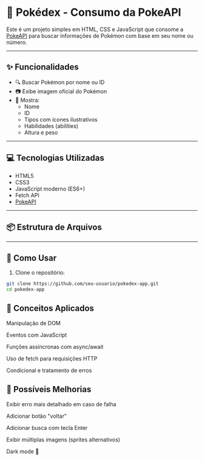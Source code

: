 # 📘 Pokédex - Consumo da PokeAPI

Este é um projeto simples em HTML, CSS e JavaScript que consome a [PokeAPI](https://pokeapi.co) para buscar informações de Pokémon com base em seu nome ou número.

---

## ✨ Funcionalidades

- 🔍 Buscar Pokémon por nome ou ID
- 📷 Exibe imagem oficial do Pokémon
- 🧾 Mostra:
  - Nome
  - ID
  - Tipos com ícones ilustrativos
  - Habilidades (abilities)
  - Altura e peso

---

## 💻 Tecnologias Utilizadas

- HTML5
- CSS3
- JavaScript moderno (ES6+)
- Fetch API
- [PokeAPI](https://pokeapi.co)

---

## 📦 Estrutura de Arquivos


---

## 🚀 Como Usar

1. Clone o repositório:

```bash
git clone https://github.com/seu-usuario/pokedex-app.git
cd pokedex-app
```

## 🧠 Conceitos Aplicados
Manipulação de DOM

Eventos com JavaScript

Funções assíncronas com async/await

Uso de fetch para requisições HTTP

Condicional e tratamento de erros

## 🔧 Possíveis Melhorias
Exibir erro mais detalhado em caso de falha

Adicionar botão "voltar"

Adicionar busca com tecla Enter

Exibir múltiplas imagens (sprites alternativos)

Dark mode 🌙
